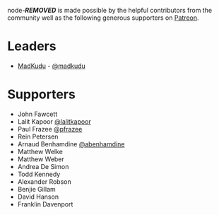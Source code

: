 node-***REMOVED*** is made possible by the helpful contributors from the community well as the following generous supporters on [Patreon](https://www.patreon.com/node_***REMOVED***).

# Leaders
- [MadKudu](https://www.madkudu.com) - [@madkudu](https://twitter.com/madkudu)

# Supporters
- John Fawcett
- Lalit Kapoor [@lalitkapoor](https://twitter.com/lalitkapoor)
- Paul Frazee [@pfrazee](https://twitter.com/pfrazee)
- Rein Petersen
- Arnaud Benhamdine [@abenhamdine](https://twitter.com/abenhamdine)
- Matthew Welke
- Matthew Weber
- Andrea De Simon
- Todd Kennedy
- Alexander Robson
- Benjie Gillam
- David Hanson
- Franklin Davenport
